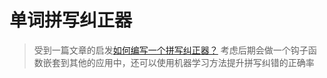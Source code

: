 # 单词拼写纠正器
> 受到一篇文章的启发[如何编写一个拼写纠正器？](https://segmentfault.com/a/1190000009826061)
> 考虑后期会做一个钩子函数嵌套到其他的应用中，还可以使用机器学习方法提升拼写纠错的正确率